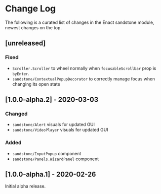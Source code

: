 # Change Log

The following is a curated list of changes in the Enact sandstone module, newest changes on the top.

## [unreleased]

### Fixed

- `Scroller.Scroller` to wheel normally when `focusableScrollbar` prop is `byEnter`.
- `sandstone/ContextualPopupDecorator` to correctly manage focus when changing its open state

## [1.0.0-alpha.2] - 2020-03-03

### Changed

- `sandstone/Alert` visuals for updated GUI
- `sandstone/VideoPlayer` visuals for updated GUI

### Added

- `sandstone/InputPopup` component
- `sandstone/Panels.WizardPanel` component

## [1.0.0-alpha.1] - 2020-02-26

Initial alpha release.
